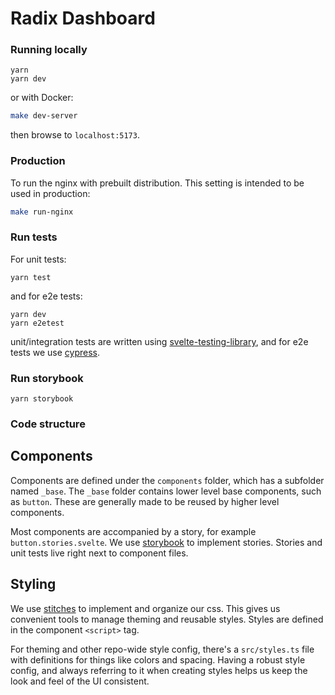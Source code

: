 # Radix Dashboard

### Running locally

```
yarn
yarn dev
```

or with Docker:

```bash
make dev-server
```

then browse to `localhost:5173`.

### Production

To run the nginx with prebuilt distribution. This setting is intended to be used in production:

```bash
make run-nginx
```

### Run tests

For unit tests:

```
yarn test
```

and for e2e tests:

```
yarn dev
yarn e2etest
```

unit/integration tests are written using [svelte-testing-library](https://github.com/testing-library/svelte-testing-library), and for e2e tests we use [cypress](https://www.cypress.io/).

### Run storybook

```
yarn storybook
```

### Code structure

## Components

Components are defined under the `components` folder, which has a subfolder named `_base`. The `_base` folder contains lower level base components, such as `button`. These are generally made to be reused by higher level components.

Most components are accompanied by a story, for example `button.stories.svelte`. We use [storybook](https://storybook.js.org/) to implement stories. Stories and unit tests live right next to component files.

## Styling

We use [stitches](https://stitches.dev/) to implement and organize our css. This gives us convenient tools to manage theming and reusable styles. Styles are defined in the component `<script>` tag.

For theming and other repo-wide style config, there's a `src/styles.ts` file with definitions for things like colors and spacing. Having a robust style config, and always referring to it when creating styles helps us keep the look and feel of the UI consistent.


